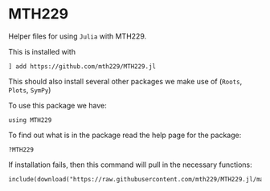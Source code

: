 # MTH229

Helper files for using `Julia` with MTH229.

This is installed with

```noeval
] add https://github.com/mth229/MTH229.jl
```

This should also install several other packages we make use of (`Roots`, `Plots`, `SymPy`)


To use this package we have:

```
using MTH229
```

To find out what is in the package read the help page for the package:

```
?MTH229
```

If installation fails, then this command will pull in the necessary functions:

```noeval
include(download("https://raw.githubusercontent.com/mth229/MTH229.jl/master/src/229.jl"))
```

